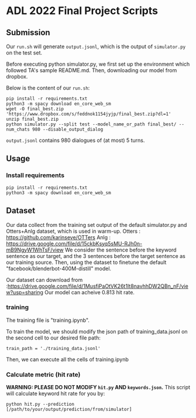 # ADL 2022 Final Project Scripts
## Submission

Our `run.sh` will generate `output.jsonl`,
which is the output of `simulator.py` on the test set.

Before executing python simulator.py, we first set up the environment which followed TA's sample README.md. Then, downloading our model from dropbox.

Below is the content of our `run.sh`:

```
pip install -r requirements.txt
python3 -m spacy download en_core_web_sm
wget -O final_best.zip 'https://www.dropbox.com/s/feddnok1154jyjp/final_best.zip?dl=1'
unzip final_best.zip
python simulator.py --split test --model_name_or_path final_best/ --num_chats 980 --disable_output_dialog
```

`output.jsonl` contains 980 dialogues of (at most) 5 turns.


## Usage
### Install requirements
```
pip install -r requirements.txt
python3 -m spacy download en_core_web_sm
```

## Dataset

Our data collect from the training set output of the default simulator.py and Otters+Anlg dataset, which is used in warm-up.
Otters : https://github.com/karinseve/OTTers
Anlg : https://drive.google.com/file/d/15ckbKsyq5sMU-RJh0n-mB9NgyW1WhTsF/view
We consider the sentence before the keyword sentence as our target, and the 3 sentences before the target sentence as our training source. Then, using the dataset to finetune the default "facebook/blenderbot-400M-distill" model.

Our dataset can download from :https://drive.google.com/file/d/1MusfiPaOtVK26t1It8navhhDW2QBn_nF/view?usp=sharing
Our model can acheive 0.813 hit rate.

### training
The training file is "training.ipynb".

To train the model, we should modify the json path of training_data.jsonl on the second cell to our desired file path:

```
train_path = './training_data.jsonl'
```

Then, we can execute all the cells of training.ipynb


### Calculate metric (hit rate)
**WARNING: PLEASE DO NOT MODIFY `hit.py` AND `keywords.json`.**
This script will calculate keyword hit rate for you by:
```
python hit.py --prediction [/path/to/your/output/prediction/from/simulator]
```
